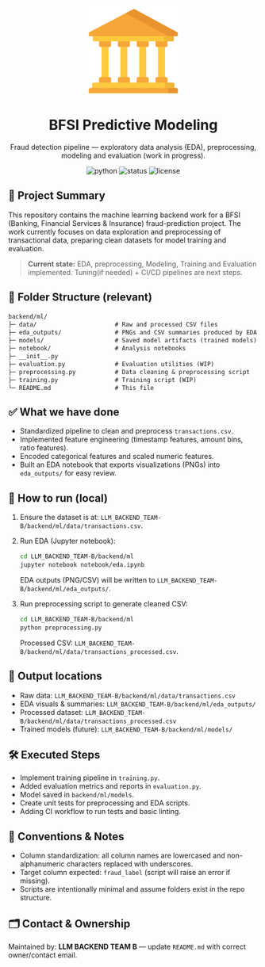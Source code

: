 <div align="center" >
<img height=180px alt="bank-icon" src="./backend/assets/bank.png">

</div>

<div align="center">

<h1>BFSI Predictive Modeling</h1>
Fraud detection pipeline — exploratory data analysis (EDA), preprocessing, modeling and evaluation (work in progress).

<br>

<p>
  <img alt="python" src="https://img.shields.io/badge/Python-3.10%2B-blue">
  <img alt="status" src="https://img.shields.io/badge/Status-in--progress-yellow">
  <img alt="license" src="https://img.shields.io/badge/License-MIT-green">
</p>

</div>

## 🔎 Project Summary

This repository contains the machine learning backend work for a BFSI (Banking, Financial Services & Insurance) fraud-prediction project. The work currently focuses on data exploration and preprocessing of transactional data, preparing clean datasets for model training and evaluation.

> **Current state:** EDA, preprocessing, Modeling, Training and  Evaluation implemented. Tuning(if needed) + CI/CD pipelines are next steps.

## 📁 Folder Structure (relevant)

```
backend/ml/
├─ data/                      # Raw and processed CSV files
├─ eda_outputs/               # PNGs and CSV summaries produced by EDA
├─ models/                    # Saved model artifacts (trained models)
├─ notebook/                  # Analysis notebooks
├─ __init__.py
├─ evaluation.py              # Evaluation utilities (WIP)
├─ preprocessing.py           # Data cleaning & preprocessing script
├─ training.py                # Training script (WIP)
└─ README.md                  # This file
```

## ✅ What we have done

* Standardized pipeline to clean and preprocess `transactions.csv`.
* Implemented feature engineering (timestamp features, amount bins, ratio features).
* Encoded categorical features and scaled numeric features.
* Built an EDA notebook that exports visualizations (PNGs) into `eda_outputs/` for easy review.

## 🚀 How to run (local)

1. Ensure the dataset is at: `LLM_BACKEND_TEAM-B/backend/ml/data/transactions.csv`.

2. Run EDA (Jupyter notebook):

   ```bash
   cd LLM_BACKEND_TEAM-B/backend/ml
   jupyter notebook notebook/eda.ipynb
   ```

   EDA outputs (PNG/CSV) will be written to `LLM_BACKEND_TEAM-B/backend/ml/eda_outputs/`.

3. Run preprocessing script to generate cleaned CSV:

   ```bash
   cd LLM_BACKEND_TEAM-B/backend/ml
   python preprocessing.py
   ```

   Processed CSV: `LLM_BACKEND_TEAM-B/backend/ml/data/transactions_processed.csv`.

## 🧾 Output locations

* Raw data: `LLM_BACKEND_TEAM-B/backend/ml/data/transactions.csv`
* EDA visuals & summaries: `LLM_BACKEND_TEAM-B/backend/ml/eda_outputs/`
* Processed dataset: `LLM_BACKEND_TEAM-B/backend/ml/data/transactions_processed.csv`
* Trained models (future): `LLM_BACKEND_TEAM-B/backend/ml/models/`

## 🛠️ Executed Steps

* Implement training pipeline in `training.py`.
* Added evaluation metrics and reports in `evaluation.py`.
* Model saved in `backend/ml/models`.
* Create unit tests for preprocessing and EDA scripts.
* Adding CI workflow to run tests and basic linting.

## 🧩 Conventions & Notes

* Column standardization: all column names are lowercased and non-alphanumeric characters replaced with underscores.
* Target column expected: `fraud_label` (script will raise an error if missing).
* Scripts are intentionally minimal and assume folders exist in the repo structure.

## 🗂️ Contact & Ownership

Maintained by: **LLM BACKEND TEAM B** — update `README.md` with correct owner/contact email.